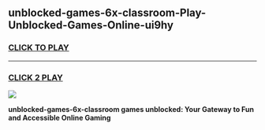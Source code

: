 
## unblocked-games-6x-classroom-Play-Unblocked-Games-Online-ui9hy
<h3>
<a href="https://premium76.site?title=unblocked-games-6x-classroom&ref=25A">CLICK TO PLAY</a></h3>
<hr>

<h3>
<a href="https://premium76.site?title=unblocked-games-6x-classroom&ref=25A">CLICK 2 PLAY</a>
  
</h3>

<a href="https://premium76.site?title=unblocked-games-6x-classroom&ref=25A"><img src="https://clearcache.store/games.png"></a>


**unblocked-games-6x-classroom games unblocked: Your Gateway to Fun and Accessible Online Gaming**
